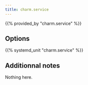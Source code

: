 ```yaml
---
title: charm.service
---
```


{{% provided_by "charm.service" %}}

## Options

{{% systemd_unit "charm.service" %}}

## Additionnal notes

Nothing here.
